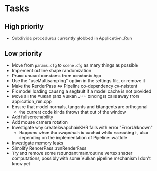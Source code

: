 # Tasks

## High priority

- Subdivide procedures currently globbed in Application::Run

## Low priority

- Move from `params.cfg` to `scene.cfg` as many things as possible
- Implement outline shape randomization
- Prune unused constants from constants.hpp
- Use the "useMultisampling" option in the settings file, or remove it
- Make the RenderPass <=> Pipeline co-dependency co-nsistent
- Fix model loading causing a segfault if a model cache is not provided
- Move all the Vulkan (and Vulkan C++ bindings) calls away from application_run.cpp
- Ensure that model normals, tangents and bitangents are orthogonal
  - the current code kinda throws that out of the window
- Add fullscreenability
- Add mouse camera rotation
- Investigate why createSwapchainKHR fails with error "ErrorUnknown"
  - Happens when the swapchain is cached while recreating it, also
    depending on the implementation of Pipeline::waitIdle
- Investigate memory leaks
- Simplify RenderPass::runRenderPass
- Try and remove some redundant main/outline vertex shader computations,
  possibly with some Vulkan pipeline mechanism I don't know yet
